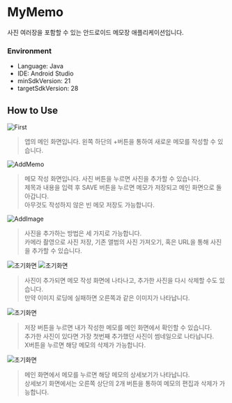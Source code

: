 # MyMemo
사진 여러장을 포함할 수 있는 안드로이드 메모장 애플리케이션입니다.

### Environment
* Language: Java
* IDE: Android Studio
* minSdkVersion: 21
* targetSdkVersion: 28

## How to Use
![First](how_to_use_img/KakaoTalk_20200224_123645602_01.png)
> 앱의 메인 화면입니다. 왼쪽 하단의 +버튼을 통하여 새로운 메모를 작성할 수 있습니다.

![AddMemo](how_to_use_img/KakaoTalk_20200224_123645602.png)
> 메모 작성 화면입니다. 사진 버튼을 누르면 사진을 추가할 수 있습니다.  
제목과 내용을 입력 후 SAVE 버튼을 누르면 메모가 저장되고 메인 화면으로 돌아갑니다.  
아무것도 작성하지 않은 빈 메모 저장도 가능합니다.


![AddImage](how_to_use_img/KakaoTalk_20200224_123645602_06.png)
> 사진을 추가하는 방법은 세 가지로 가능합니다.  
카메라 촬영으로 사진 저장, 기존 앨범의 사진 가져오기, 혹은 URL을 통해 사진을 추가할 수 있습니다.


![초기화면](how_to_use_img/KakaoTalk_20200224_123645602_04.png)
![초기화면](how_to_use_img/KakaoTalk_20200224_123645602_05.png)
> 사진이 추가되면 메모 작성 화면에 나타나고, 추가한 사진을 다시 삭제할 수도 있습니다.  
만약 이미지 로딩에 실패하면 오른쪽과 같은 이미지가 나타납니다.


![초기화면](how_to_use_img/KakaoTalk_20200224_123645602_02.png)
> 저장 버튼을 누르면 내가 작성한 메모를 메인 화면에서 확인할 수 있습니다.  
추가한 사진이 있다면 가장 첫번째 추가했던 사진이 썸네일으로 나타납니다.  
X버튼을 누르면 해당 메모의 삭제가 가능합니다.


![초기화면](how_to_use_img/KakaoTalk_20200224_123645602_03.png)
> 메인 화면에서 메모를 누르면 해당 메모의 상세보기가 나타납니다.  
상세보기 화면에서는 오른쪽 상단의 2개 버튼을 통하여 메모의 편집과 삭제가 가능합니다.
